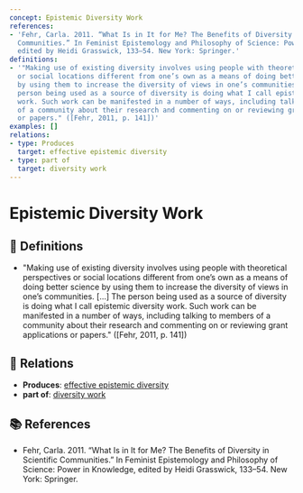 ```yaml
---
concept: Epistemic Diversity Work
references:
- 'Fehr, Carla. 2011. “What Is in It for Me? The Benefits of Diversity in Scientific
  Communities.” In Feminist Epistemology and Philosophy of Science: Power in Knowledge,
  edited by Heidi Grasswick, 133–54. New York: Springer.'
definitions:
- '"Making use of existing diversity involves using people with theoretical perspectives
  or social locations different from one’s own as a means of doing better science
  by using them to increase the diversity of views in one’s communities. [...] The
  person being used as a source of diversity is doing what I call epistemic diversity
  work. Such work can be manifested in a number of ways, including talking to members
  of a community about their research and commenting on or reviewing grant applications
  or papers." ([Fehr, 2011, p. 141])'
examples: []
relations:
- type: Produces
  target: effective epistemic diversity
- type: part of
  target: diversity work
---
```


# Epistemic Diversity Work

## 📖 Definitions

- "Making use of existing diversity involves using people with theoretical perspectives or social locations different from one’s own as a means of doing better science by using them to increase the diversity of views in one’s communities. [...] The person being used as a source of diversity is doing what I call epistemic diversity work. Such work can be manifested in a number of ways, including talking to members of a community about their research and commenting on or reviewing grant applications or papers." ([Fehr, 2011, p. 141])

## 🔗 Relations

- **Produces**: [effective epistemic diversity](./effective-epistemic-diversity.md)
- **part of**: [diversity work](./diversity-work.md)

## 📚 References

- Fehr, Carla. 2011. “What Is in It for Me? The Benefits of Diversity in Scientific Communities.” In Feminist Epistemology and Philosophy of Science: Power in Knowledge, edited by Heidi Grasswick, 133–54. New York: Springer.

